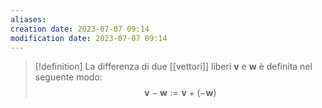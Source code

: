 ```yaml
---
aliases: 
creation date: 2023-07-07 09:14
modification date: 2023-07-07 09:14
---
```


>[!definition]
>La differenza di due [[vettori]] liberi $\mathbf{v}$ e $\mathbf{w}$ è definita nel seguente modo: $$\mathbf{v} - \mathbf{w} := \mathbf{v}+(-\mathbf{w})$$

